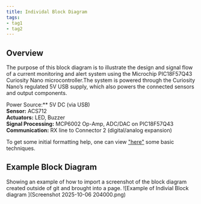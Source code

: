 ```yaml
---
title: Individal Block Diagram
tags:
- tag1
- tag2
---
```


## Overview
The purpose of this block diagram is to illustrate the design and signal flow of a current monitoring and alert system using the Microchip PIC18F57Q43 Curiosity Nano microcontroller.The system is powered through the Curiosity Nano’s regulated 5V USB supply, which also powers the connected sensors and output components.

Power Source:** 5V DC (via USB)  
**Sensor:** ACS712  
**Actuators:** LED, Buzzer  
**Signal Processing:** MCP6002 Op-Amp, ADC/DAC on PIC18F57Q43  
**Communication:** RX line to Connector 2 (digital/analog expansion)

To get some initial formatting help, one can view ["here"](https://embedded-systems-design.github.io/EGR304DataSheetTemplate/Appendix/basic-markdown-examples/) some basic techniques.


## Example Block Diagram 
Showing an example of how to import a screenshot of the block diagram created outside of git and brought into a page.
![Example of Indivial Block diagram ](Screenshot 2025-10-06 204000.png)

